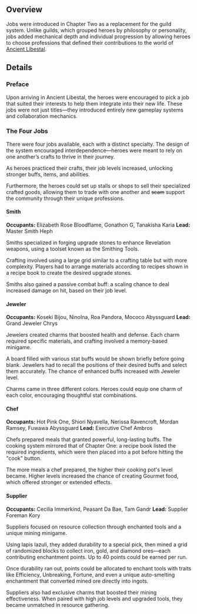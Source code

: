 <!-- title: Jobs -->
<!-- quote: 250 coins for one soup?! -->
<!-- chapters: 1 -->
<!-- images: (Jobs Overview) --->
<!-- model: false -->

## Overview

Jobs were introduced in Chapter Two as a replacement for the guild system. Unlike guilds, which grouped heroes by philosophy or personality, jobs added mechanical depth and individual progression by allowing heroes to choose professions that defined their contributions to the world of [Ancient Libestal](#entry:libestal-ancient-entry).

## Details

### Preface

Upon arriving in Ancient Libestal, the heroes were encouraged to pick a job that suited their interests to help them integrate into their new life. These jobs were not just titles—they introduced entirely new gameplay systems and collaboration mechanics.

### The Four Jobs

There were four jobs available, each with a distinct specialty. The design of the system encouraged interdependence—heroes were meant to rely on one another’s crafts to thrive in their journey.

As heroes practiced their crafts, their job levels increased, unlocking stronger buffs, items, and abilities.

Furthermore, the heroes could set up stalls or shops to sell their specialized crafted goods, allowing them to trade with one another and ~~scam~~ support the community through their unique professions.

#### Smith

**Occupants:** Elizabeth Rose Bloodflame, Gonathon G, Tanakisha Karia
**Lead:** Master Smith Heph

Smiths specialized in forging upgrade stones to enhance Revelation weapons, using a toolset known as the Smithing Tools.

Crafting involved using a large grid similar to a crafting table but with more complexity. Players had to arrange materials according to recipes shown in a recipe book to create the desired upgrade stones.

Smiths also gained a passive combat buff: a scaling chance to deal increased damage on hit, based on their job level.

#### Jeweler

**Occupants:** Koseki Bijou, NinoIna, Roa Pandora, Mococo Abyssguard
**Lead:** Grand Jeweler Chrys

Jewelers created charms that boosted health and defense. Each charm required specific materials, and crafting involved a memory-based minigame.

A board filled with various stat buffs would be shown briefly before going blank. Jewelers had to recall the positions of their desired buffs and select them accurately. The chance of enhanced buffs increased with Jeweler level.

Charms came in three different colors. Heroes could equip one charm of each color, encouraging thoughtful stat combinations.

#### Chef

**Occupants:** Hot Pink One, Shiori Nyavella, Nerissa Ravencroft, Mordan Ramsey, Fuwawa Abyssguard
**Lead:** Executive Chef Ambros

Chefs prepared meals that granted powerful, long-lasting buffs. The cooking system mirrored that of Chapter One: a recipe book listed the required ingredients, which were then placed into a pot before hitting the "cook" button.

The more meals a chef prepared, the higher their cooking pot's level became. Higher levels increased the chance of creating Gourmet food, which offered stronger or extended effects.

#### Supplier

**Occupants:** Cecilia Immerkind, Peasant Da Bae, Tam Gandr
**Lead:** Supplier Foreman Kory

Suppliers focused on resource collection through enchanted tools and a unique mining minigame.

Using lapis lazuli, they added durability to a special pick, then mined a grid of randomized blocks to collect iron, gold, and diamond ores—each contributing enchantment points. Up to 40 points could be earned per run.

Once durability ran out, points could be allocated to enchant tools with traits like Efficiency, Unbreaking, Fortune, and even a unique auto-smelting enchantment that converted mined ore directly into ingots.

Suppliers also had exclusive charms that boosted their mining effectiveness. When paired with high job levels and upgraded tools, they became unmatched in resource gathering.

<!-- timestamps to add later -->
<!-- https://www.youtube.com/live/pEAXwijhfFY?si=4jbm3iseM7W5lCMp&t=16078 charm -->
